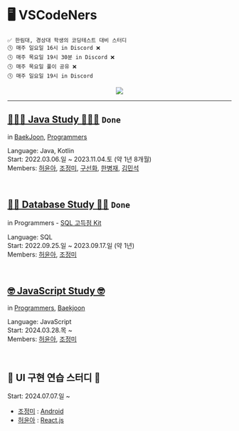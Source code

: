 # 🖥️ VSCodeNers
```
✅ 한림대, 경상대 학생의 코딩테스트 대비 스터디
🕓 매주 일요일 16시 in Discord ❌
🕓 매주 목요일 19시 30분 in Discord ❌
🕓 매주 목요일 풀이 공유 ❌
🕓 매주 일요일 19시 in Discord
```

<div align="center">
  <a href="https://hits.seeyoufarm.com"><img src="https://hits.seeyoufarm.com/api/count/incr/badge.svg?url=https%3A%2F%2Fgithub.com%2FVSCodeNers&count_bg=%23767676&title_bg=%23A0A0A0&icon=awesomelists.svg&icon_color=%23212121&title=VSCodeNers&edge_flat=false"/></a>
</div>

---

## [👩🏻‍💻 Java Study 👨🏻‍💻](https://github.com/VSCodeNers/heo-goo-joe-0306)  `Done`
in [BaekJoon](https://www.acmicpc.net/), [Programmers](https://school.programmers.co.kr/learn/challenges?)  
  
Language: Java, Kotlin  
Start: 2022.03.06.일 ~ 2023.11.04.토 (약 1년 8개월)  
Members: [허윤아](https://github.com/yoona1110), [조정미](https://github.com/jung0115), [구선화](https://github.com/Gu-sunhw), [한병재](https://github.com/Hanbyungjae), [김민석](https://github.com/mins8578)  

<br/>
  
## [✍🏻 Database Study ✍🏻](https://github.com/VSCodeNers/db-study)  `Done`
in Programmers - [SQL 고득점 Kit](https://school.programmers.co.kr/learn/challenges?tab=sql_practice_kit)  
  
Language: SQL  
Start: 2022.09.25.일 ~ 2023.09.17.일 (약 1년)  
Members: [허윤아](https://github.com/yoona1110), [조정미](https://github.com/jung0115)  

<br/>

## [🤓 JavaScript Study 🤓](https://github.com/VSCodeNers/heo-joe-js)
in [Programmers](https://school.programmers.co.kr/learn/challenges?), [Baekjoon](https://www.acmicpc.net/)  
  
Language: JavaScript  
Start: 2024.03.28.목 ~  
Members: [허윤아](https://github.com/yoona1110), [조정미](https://github.com/jung0115)  

<br/>

## 🌈 UI 구현 연습 스터디 🌈
Start: 2024.07.07.일 ~  
- [조정미](https://github.com/jung0115) : [Android](https://github.com/VSCodeNers/ui-study-android)
- [허윤아](https://github.com/yoona1110) : [React.js](https://github.com/VSCodeNers/ui-study-react)
